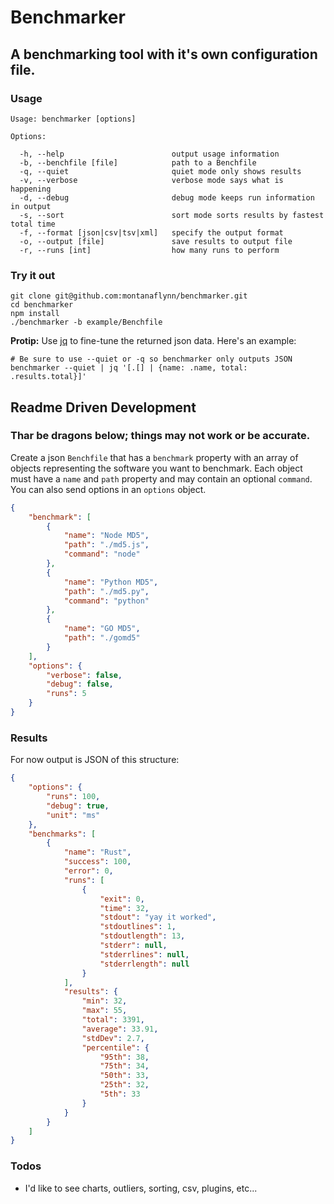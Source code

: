 # Benchmarker
## A benchmarking tool with it's own configuration file.  

### Usage

```
Usage: benchmarker [options]

Options:

  -h, --help                        output usage information
  -b, --benchfile [file]            path to a Benchfile
  -q, --quiet                       quiet mode only shows results
  -v, --verbose                     verbose mode says what is happening
  -d, --debug                       debug mode keeps run information in output
  -s, --sort                        sort mode sorts results by fastest total time
  -f, --format [json|csv|tsv|xml]   specify the output format
  -o, --output [file]               save results to output file
  -r, --runs [int]                  how many runs to perform
```

### Try it out

```shell
git clone git@github.com:montanaflynn/benchmarker.git
cd benchmarker
npm install
./benchmarker -b example/Benchfile
```

__Protip:__ Use [jq](http://stedolan.github.io/jq/) to fine-tune the returned json data. Here's an example:

```shell
# Be sure to use --quiet or -q so benchmarker only outputs JSON
benchmarker --quiet | jq '[.[] | {name: .name, total: .results.total}]'
```

## Readme Driven Development
### Thar be dragons below; things may not work or be accurate.

Create a json `Benchfile` that has a `benchmark` property with an array of objects representing the software you want to benchmark. Each object must have a `name` and `path` property and may contain an optional `command`. You can also send options in an `options` object.

```json
{
    "benchmark": [
        {
            "name": "Node MD5",
            "path": "./md5.js",
            "command": "node"
        },
        {
            "name": "Python MD5",
            "path": "./md5.py",
            "command": "python"
        },
        {
            "name": "GO MD5",
            "path": "./gomd5"
        }
    ], 
    "options": {
        "verbose": false,
        "debug": false,
        "runs": 5
    }
}
```

### Results

For now output is JSON of this structure:

```json
{
    "options": {
        "runs": 100,
        "debug": true,
        "unit": "ms"
    },
    "benchmarks": [
        {
            "name": "Rust",
            "success": 100,
            "error": 0,
            "runs": [
                {
                    "exit": 0,
                    "time": 32,
                    "stdout": "yay it worked",
                    "stdoutlines": 1,
                    "stdoutlength": 13,
                    "stderr": null,
                    "stderrlines": null,
                    "stderrlength": null
                }
            ],
            "results": {
                "min": 32,
                "max": 55,
                "total": 3391,
                "average": 33.91,
                "stdDev": 2.7,
                "percentile": {
                    "95th": 38,
                    "75th": 34,
                    "50th": 33,
                    "25th": 32,
                    "5th": 33
                }
            }
        }
    ]
}
```

### Todos

- I'd like to see charts, outliers, sorting, csv, plugins, etc...

